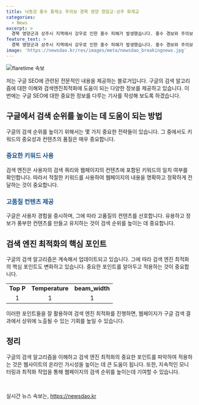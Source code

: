 ```yaml
---
title: 낙동강 홍수 통제소 주의보 경북 영양 청암교·상주 화계교
categories:
  - News
excerpt: >
  경북 영양군과 상주시 지역에서 강우로 인한 홍수 피해가 발생했습니다. 홍수 경보와 주의보가 발령된 지역에서는 수위 상황이 안정화되고 있으나, 소방 당국에 의한 구조작업과 도로 통제가 진행 중입니다. 현재까지 마을 주민 18명이 고립되었으며, 관계 당국은 계속해서 상황을 모니터링하고 있습니다. 추가 강우가 예상되므로 지역 주민들은 안전에 주의해야 합니다. #홍수 #주의보 #영양 #상주 #낙동강
feature_text: >
  경북 영양군과 상주시 지역에서 강우로 인한 홍수 피해가 발생했습니다. 홍수 경보와 주의보가 발령된 지역에서는 수위 상황이 안정화되고 있으나, 소방 당국에 의한 구조작업과 도로 통제가 진행 중입니다. 현재까지 마을 주민 18명이 고립되었으며, 관계 당국은 계속해서 상황을 모니터링하고 있습니다. 추가 강우가 예상되므로 지역 주민들은 안전에 주의해야 합니다. #홍수 #주의보 #영양 #상주 #낙동강
image: 'https://newsdao.kr/res/images/meta/newsdao_breakingnews.jpg'
---
```


<p><img src="https://newsdao.kr/res/images/meta/newsdao_breakingnews.jpg" alt="flaretime 속보" /></p>

<p>저는 구글 SEO에 관련된 전문적인 내용을 제공하는 블로거입니다. 구글의 검색 알고리즘에 대한 이해와 검색엔진최적화에 도움이 되는 다양한 정보를 제공하고 있습니다. 이번에는 구글 SEO에 대한 중요한 정보를 다루는 기사를 작성해 보도록 하겠습니다.</p>

<h2 data-ke-size="size26">구글에서 검색 순위를 높이는 데 도움이 되는 방법</h2>

<p data-ke-size="size16">구글의 검색 순위를 높이기 위해서는 몇 가지 중요한 전략들이 있습니다. 그 중에서도 키워드의 중요성과 컨텐츠의 품질은 매우 중요합니다.</p>

<h3><b><span style="color: #1a5490;">중요한 키워드 사용</span></b></h3>

<p data-ke-size="size16">검색 엔진은 사용자의 검색 쿼리와 웹페이지의 컨텐츠에 포함된 키워드의 일치 여부를 확인합니다. 따라서 적절한 키워드를 사용하여 웹페이지의 내용을 명확하고 정확하게 전달하는 것이 중요합니다.</p>

<h3><b><span style="color: #1a5490;">고품질 컨텐츠 제공</span></b></h3>

<p data-ke-size="size16">구글은 사용자 경험을 중시하며, 그에 따라 고품질의 컨텐츠를 선호합니다. 유용하고 정보가 풍부한 컨텐츠를 만들고 유지하는 것이 검색 순위를 높이는 데 중요합니다.</p>

<h2 data-ke-size="size26">검색 엔진 최적화의 핵심 포인트</h2>

<p data-ke-size="size16">구글의 검색 알고리즘은 계속해서 업데이트되고 있습니다. 그에 따라 검색 엔진 최적화의 핵심 포인트도 변화하고 있습니다. 중요한 포인트를 알아두고 적용하는 것이 중요합니다.</p>

<table>
<tbody>
<tr>
<td style="text-align: center; height: 17px;"><b>Top P</b></td>
<td style="text-align: center; height: 17px;"><b>Temperature</b></td>
<td style="text-align: center; height: 17px;"><b>beam_width</b></td>
</tr>
<tr>
<td style="text-align: center; height: 17px;">1</td>
<td style="text-align: center; height: 17px;">1</td>
<td style="text-align: center; height: 17px;">1</td>
</tr>
</tbody>
</table>

<p data-ke-size="size16">이러한 포인트들을 잘 활용하여 검색 엔진 최적화를 진행하면, 웹페이지가 구글 검색 결과에서 상위에 노출될 수 있는 기회를 높일 수 있습니다.</p>

<h2 data-ke-size="size26">정리</h2>

<p data-ke-size="size16">구글의 검색 알고리즘을 이해하고 검색 엔진 최적화의 중요한 포인트를 파악하여 적용하는 것은 웹사이트의 온라인 가시성을 높이는 데 큰 도움이 됩니다. 또한, 지속적인 모니터링과 최적화 작업을 통해 웹페이지의 검색 순위를 높이는데 기여할 수 있습니다.</p>

<p data-ke-size="size16">&nbsp;</p>
실시간 뉴스 속보는, <a href="https://newsdao.kr" rel="dofollow">https://newsdao.kr</a>


